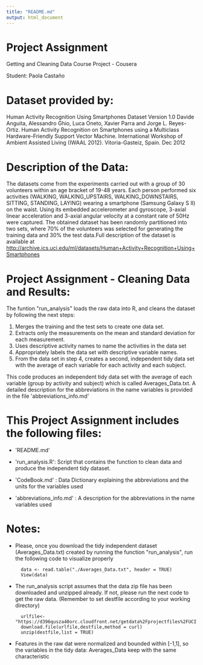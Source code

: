 ```yaml
---
title: "README.md"
output: html_document
---
```


Project Assignment
==================================================================

Getting and Cleaning Data Course Project - Cousera

Student: Paola Castaño

Dataset provided by:
==================================================================
Human Activity Recognition Using Smartphones Dataset
Version 1.0
Davide Anguita, Alessandro Ghio, Luca Oneto, Xavier Parra and Jorge L. Reyes-Ortiz. Human Activity Recognition on Smartphones using a Multiclass Hardware-Friendly Support Vector Machine. International Workshop of Ambient Assisted Living (IWAAL 2012). Vitoria-Gasteiz, Spain. Dec 2012

Description of the Data:
==================================================================

The datasets come from the experiments carried out with a group of 30 volunteers within an age bracket of 19-48 years. Each person performed six activities (WALKING, WALKING_UPSTAIRS, WALKING_DOWNSTAIRS, SITTING, STANDING, LAYING) wearing a smartphone (Samsung Galaxy S II) on the waist. Using its embedded accelerometer and gyroscope,  3-axial linear acceleration and 3-axial angular velocity at a constant rate of 50Hz were captured. The obtained dataset has been randomly partitioned into two sets, where 70% of the volunteers was selected for generating the training data and 30% the test data.Full description of the dataset is available at
http://archive.ics.uci.edu/ml/datasets/Human+Activity+Recognition+Using+Smartphones 

Project Assignment - Cleaning Data and Results:
======================================

The funtion "run_analysis" loads the raw data into R, and cleans the dataset by following the next steps:

1. Merges the training and the test sets to create one data set.
2. Extracts only the measurements on the mean and standard deviation for each measurement.
3. Uses descriptive activity names to name the activities in the data set
4. Appropriately labels the data set with descriptive variable names.
5. From the data set in step 4, creates a second, independent tidy data set with 
the average of each variable for each activity and each subject.

This code produces an independent tidy data set with the average of each variable 
(group by activity and subject) which is called Averages_Data.txt. A detailed description for the 
abbreviations in the name variables is provided in the file 'abbreviations_info.md'

This Project Assignment includes the following files:
=========================================

- 'README.md'

- 'run_analysis.R': Script that contains the function to clean data and produce the independent tidy dataset.

- 'CodeBook.md' : Data Dictionary explaining the abbreviations and the units for the variables used 

- 'abbreviations_info.md' : A description for the abbreviations in the name variables used


Notes: 
======
- Please, once you download the tidy independent dataset (Averages_Data.txt) 
created by running the function "run_analysis", run the following code to visualize properly
        
        data <- read.table("./Averages_Data.txt", header = TRUE)
        View(data)
        
- The run_analysis script assumes that the data zip file has been downloaded and unzipped already.
If not, please run the next code to get the raw data. (Remember to set destfile according to your working directory)
        
        urlfile<-"https://d396qusza40orc.cloudfront.net/getdata%2Fprojectfiles%2FUCI%20HAR%20Dataset.zip"
        download.file(urlfile,destfile,method = curl)
        unzip(destfile,list = TRUE)

- Features in the raw dat were normalized and bounded within [-1,1], so the variables in the 
tidy data: Averages_Data keep with the same characteristic 